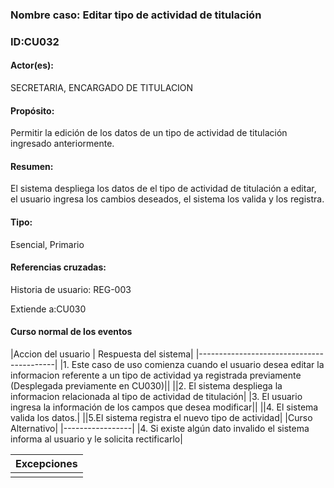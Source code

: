 ### Nombre caso: Editar tipo de actividad de titulación
### ID:CU032
#### Actor(es):
SECRETARIA, ENCARGADO DE TITULACION
#### Propósito:
Permitir la edición de los datos de un tipo de actividad de titulación ingresado anteriormente.
#### Resumen:
El sistema despliega los datos de el tipo de actividad de titulación a editar, el usuario ingresa los cambios deseados, el sistema los valida y los registra.
#### Tipo:
Esencial, Primario
#### Referencias cruzadas:
Historia de usuario: REG-003

Extiende a:CU030
#### Curso normal de los eventos


|Accion del usuario | Respuesta del sistema|
|------------------------------------------|
|1. Este caso de uso comienza cuando el usuario desea editar la informacion referente a un tipo de actividad ya registrada previamente (Desplegada previamente en CU030)||
||2. El sistema despliega la informacion relacionada al tipo de actividad de titulación|
|3. El usuario ingresa la información de los campos que desea modificar||
||4. El sistema valida los datos.|
||5.El sistema registra el nuevo tipo de actividad|
|Curso Alternativo|
|-----------------|
|4. Si existe algún dato invalido el sistema informa al usuario y le solicita rectificarlo|


|Excepciones|
|-----------------|
||
